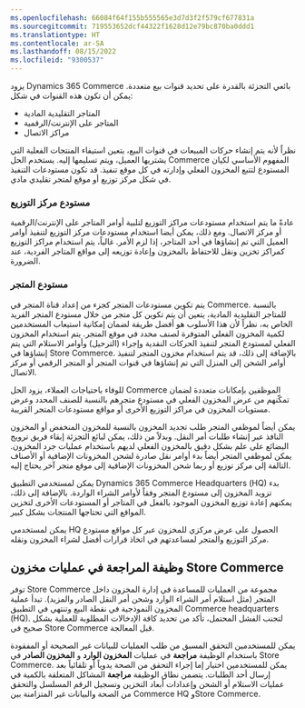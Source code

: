 ```yaml
---
ms.openlocfilehash: 66084f64f155b555565e3d7d3f2f579cf677831a
ms.sourcegitcommit: 719553652dcf44322f1628d12e79bc870ba0ddd1
ms.translationtype: HT
ms.contentlocale: ar-SA
ms.lasthandoff: 08/15/2022
ms.locfileid: "9300537"
---
```

يزود Dynamics 365 Commerce بائعي التجزئة بالقدرة على تحديد قنوات بيع متعددة. يمكن أن تكون هذه القنوات في شكل:

- المتاجر التقليدية المادية
- المتاجر على الإنترنت/الرقمية
- مراكز الاتصال

نظراً لأنه يتم إنشاء حركات المبيعات في قنوات البيع، يتعين استيفاء المنتجات الفعلية التي يشتريها العميل، ويتم تسليمها إليه. يستخدم الحل Commerce المفهوم الأساسي لكيان المستودع لتتبع المخزون الفعلي وإدارته في كل موقع تنفيذ. قد تكون مستودعات التنفيذ في شكل مركز توزيع أو موقع لمتجر تقليدي مادي.  

### <a name="distribution-center-warehouse"></a>مستودع مركز التوزيع
 
عادةً ما يتم استخدام مستودعات مراكز التوزيع لتلبية أوامر المتاجر على الإنترنت/الرقمية أو مركز الاتصال. ومع ذلك، يمكن أيضا استخدام مستودعات مركز التوزيع لتنفيذ أوامر العميل التي تم إنشاؤها في أحد المتاجر، إذا لزم الأمر. غالباً، يتم استخدام مراكز التوزيع كمراكز تخزين ونقل للاحتفاظ بالمخزون وإعادة توزيعه إلى مواقع المتاجر الفردية، عند الضرورة.
 
### <a name="store-warehouse"></a>مستودع المتجر

يتم تكوين مستودعات المتجر كجزء من إعداد قناة المتجر في Commerce. بالنسبة للمتاجر التقليدية المادية، يتعين أن يتم تكوين كل متجر من خلال مستودع المتجر الفريد الخاص به، نظراً لأن هذا الأسلوب هو أفضل طريقة لضمان إمكانية استيعاب المستخدمين لكمية المخزون الفعلي المتوفرة لصنف محدد في موقع المتجر. يتم استخدام المخزون الفعلي لمستودع المتجر لتنفيذ الحركات النقدية وإجراء (الترحيل) وأوامر الاستلام التي يتم إنشاؤها في Store Commerce. بالإضافة إلى ذلك، قد يتم استخدام مخزون المتجر لتنفيذ أوامر الشحن إلى المنزل التي تم إنشاؤها في قنوات المتجر أو المتجر الرقمي أو مركز الاتصال.  

للوفاء باحتياجات العملاء، يزود الحل Commerce الموظفين بإمكانات متعددة لضمان تمكّنهم من عرض المخزون الفعلي في مستودع متجرهم بالنسبة للصنف المحدد وعرض مستويات المخزون في مراكز التوزيع الأخرى أو مواقع مستودعات المتجر القريبة.  

يمكن أيضاً لموظفي المتجر طلب تجديد المخزون بالنسبة للمخزون المنخفض أو المخزون النافذ عبر إنشاء طلبات أمر النقل. وبدلاً من ذلك، يمكن لبائع التجزئة إبقاء فريق ترويج البضائع على علم بشكل دقيق بالمخزون الفعلي لديهم باستخدام عمليات جرد المخزون. يمكن لموظفي المتجر أيضاً بدء أوامر نقل صادرة لشحن المخزونات الإضافية أو الأصناف التالفة إلى مركز توزيع أو ربما شحن المخزونات الإضافية إلى موقع متجر آخر يحتاج إليه.   

يمكن لمستخدمي التطبيق Dynamics 365 Commerce Headquarters (‏HQ) بدء تزويد المخزون إلى مستودع المتجر وفقاً لأوامر الشراء الواردة. بالإضافة إلى ذلك، يمكنهم إعادة توزيع المخزون الموجود بالفعل في المتاجر أو المستودعات الأخرى لتخزين المواقع التي تحتاجها المنتجات بشكل كبير.   

يمكن لمستخدمي HQ الحصول على عرض مركزي للمخزون عبر كل مواقع مستودع مركز التوزيع والمتجر لمساعدتهم في اتخاذ قرارات أفضل لشراء المخزون ونقله.

## <a name="review-function-in-store-commerce-inventory-operations"></a>وظيفة المراجعة في عمليات مخزون Store Commerce
توفر Store Commerce مجموعة من العمليات للمساعدة في إدارة المخزون داخل المتجر (مثل استلام أمر الشراء الوارد وشحن أمر النقل الصادر والمزيد). تبدأ عملية المخزون النموذجية في نقطة البيع وتنتهي في التطبيق Commerce headquarters (‏HQ). لتجنب الفشل المحتمل، تأكد من تحديد كافة الإدخالات المطلوبة للعملية بشكل صحيح في Store Commerce قبل المعالجة. 

يمكن للمستخدمين التحقق المسبق من طلب العمليات للبيانات غير الصحيحة أو المفقودة باستخدام الوظيفة **مراجعة** في عمليات **المخزون الوارد** و **المخزون الصادر** في Store Commerce. يمكن للمستخدمين اختيار إما إجراء التحقق من الصحة يدوياً أو تلقائياً بعد إرسال أحد الطلبات. يتضمن نطاق الوظيفة **مراجعة** المشاكل المتعلقة بالكمية في عمليات الاستلام أو الشحن وإعدادات أبعاد التخزين وتسجيل الرقم المسلسل والتحقق من الصحة والبيانات غير المتزامنة بين Commerce HQ وStore Commerce.

